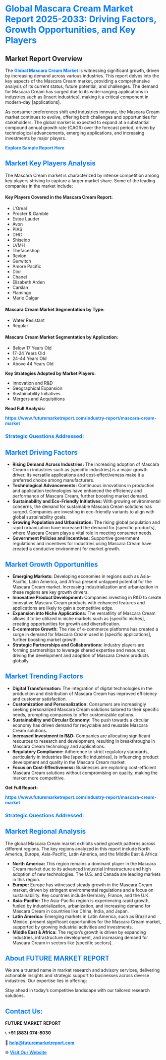 <h1 style="color: #007BFF;">Global Mascara Cream Market Report 2025-2033: Driving Factors, Growth Opportunities, and Key Players</h1>

<section id="overview">
<h2>Market Report Overview</h2>
<p>The <a href="https://www.futuremarketreport.com/industry-report/mascara-cream-market" style="color: #007BFF; text-decoration: none;"><strong>Global Mascara Cream Market</strong></a> is witnessing significant growth, driven by increasing demand across various industries. This report delves into the key aspects of the Mascara Cream market, providing a comprehensive analysis of its current status, future potential, and challenges. The demand for Mascara Cream has surged due to its wide-ranging applications in industries such as [insert industries], making it a critical component in modern-day [applications].</p>
<p>As consumer preferences shift and industries innovate, the Mascara Cream market continues to evolve, offering both challenges and opportunities for stakeholders. The global market is expected to expand at a substantial compound annual growth rate (CAGR) over the forecast period, driven by technological advancements, emerging applications, and increasing investments by major players.</p>
</section>

<section id="overview">
<p><a href="https://www.futuremarketreport.com/request-sample/reportId=53686" style="color: #007BFF; text-decoration: none;"><strong>Explore Sample Report Here</strong></a></p>
</section>

<section id="key-players">
<h2 style="color: #007BFF;">Market Key Players Analysis</h2>
<p>The Mascara Cream market is characterized by intense competition among key players striving to capture a larger market share. Some of the leading companies in the market include:</p>
<h4>Key Players Covered in the Mascara Cream Report:</h4>
<ul><li>L&#039;Oreal</li><li>Procter &amp; Gamble</li><li>Estee Lauder</li><li>Avon</li><li>PIAS</li><li>DHC</li><li>Shiseido</li><li>LVMH</li><li>Thefaceshop</li><li>Revlon</li><li>Gurwitch</li><li>Amore Pacific</li><li>Dior</li><li>Chanel</li><li>Elizabeth Arden</li><li>Carslan</li><li>Flamingo</li><li>Marie Dalgar</li></ul>
<h4>Mascara Cream Market Segmentation by Type:</h4>
<ul><li>Water Resistant</li><li>Regular</li></ul>

<h4>Mascara Cream Market Segmentation by Application:</h4>
<ul><li>Below 17 Years Old</li><li>17-24 Years Old</li><li>24-44 Years Old</li><li>Above 44 Years Old</li></ul>
<p><strong>Key Strategies Adopted by Market Players:</strong></p>
<ul>
<li>Innovation and R&D</li>
<li>Geographical Expansion</li>
<li>Sustainability Initiatives</li>
<li>Mergers and Acquisitions</li>
</ul>
</section>

<section>
<p><strong>Read Full Analysis: </strong></p><a href="https://www.futuremarketreport.com/industry-report/mascara-cream-market" style="color: #007BFF; text-decoration: none;"><strong>https://www.futuremarketreport.com/industry-report/mascara-cream-market</strong></a>
<h3 style="color: #007BFF;">Strategic Questions Addressed:</h3>
</section>

<section id="driving-factors">
<h2 style="color: #007BFF;">Market Driving Factors</h2>
<ul>
<li><strong>Rising Demand Across Industries:</strong> The increasing adoption of Mascara Cream in industries such as [specific industries] is a major growth driver. Its versatile applications and cost-effectiveness make it a preferred choice among manufacturers.</li>
<li><strong>Technological Advancements:</strong> Continuous innovations in production and application technologies have enhanced the efficiency and performance of Mascara Cream, further boosting market demand.</li>
<li><strong>Sustainability and Eco-Friendly Initiatives:</strong> With growing environmental concerns, the demand for sustainable Mascara Cream solutions has surged. Companies are investing in eco-friendly variants to align with global sustainability goals.</li>
<li><strong>Growing Population and Urbanization:</strong> The rising global population and rapid urbanization have increased the demand for [specific products], where Mascara Cream plays a vital role in meeting consumer needs.</li>
<li><strong>Government Policies and Incentives:</strong> Supportive government regulations and incentives for industries using Mascara Cream have created a conducive environment for market growth.</li>
</ul>
</section>

<section id="growth-opportunities">
<h2 style="color: #007BFF;">Market Growth Opportunities</h2>
<ul>
<li><strong>Emerging Markets:</strong> Developing economies in regions such as Asia-Pacific, Latin America, and Africa present untapped potential for the Mascara Cream market. Increasing industrialization and urbanization in these regions are key growth drivers.</li>
<li><strong>Innovative Product Development:</strong> Companies investing in R&D to create innovative Mascara Cream products with enhanced features and applications are likely to gain a competitive edge.</li>
<li><strong>Expansion into Niche Applications:</strong> The versatility of Mascara Cream allows it to be utilized in niche markets such as [specific niches], creating opportunities for growth and diversification.</li>
<li><strong>E-commerce Growth:</strong> The rise of e-commerce platforms has created a surge in demand for Mascara Cream used in [specific applications], further boosting market growth.</li>
<li><strong>Strategic Partnerships and Collaborations:</strong> Industry players are forming partnerships to leverage shared expertise and resources, driving the development and adoption of Mascara Cream products globally.</li>
</ul>
</section>

<section id="trending-factors">
<h2 style="color: #007BFF;">Market Trending Factors</h2>
<ul>
<li><strong>Digital Transformation:</strong> The integration of digital technologies in the production and distribution of Mascara Cream has improved efficiency and customer satisfaction.</li>
<li><strong>Customization and Personalization:</strong> Consumers are increasingly seeking personalized Mascara Cream solutions tailored to their specific needs, prompting companies to offer customizable options.</li>
<li><strong>Sustainability and Circular Economy:</strong> The push towards a circular economy has driven demand for recyclable and reusable Mascara Cream solutions.</li>
<li><strong>Increased Investment in R&D:</strong> Companies are allocating significant resources to research and development, resulting in breakthroughs in Mascara Cream technology and applications.</li>
<li><strong>Regulatory Compliance:</strong> Adherence to strict regulatory standards, particularly in industries like [specific industries], is influencing product development and quality in the Mascara Cream market.</li>
<li><strong>Focus on Cost-Effectiveness:</strong> Businesses are exploring cost-efficient Mascara Cream solutions without compromising on quality, making the market more competitive.</li>
</ul>
</section>

<section>
<p><strong>Get Full Report: </strong></p><a href="https://www.futuremarketreport.com/industry-report/mascara-cream-market" style="color: #007BFF; text-decoration: none;"><strong>https://www.futuremarketreport.com/industry-report/mascara-cream-market</strong></a>
<h3 style="color: #007BFF;">Strategic Questions Addressed:</h3>
</section>


<section id="regional-analysis">
<h2 style="color: #007BFF;">Market Regional Analysis</h2>
<p>The global Mascara Cream market exhibits varied growth patterns across different regions. The key regions analyzed in this report include North America, Europe, Asia-Pacific, Latin America, and the Middle East & Africa:</p>
<ul>
<li><strong>North America:</strong> This region remains a dominant player in the Mascara Cream market due to its advanced industrial infrastructure and high adoption of new technologies. The U.S. and Canada are leading markets in this region.</li>
<li><strong>Europe:</strong> Europe has witnessed steady growth in the Mascara Cream market, driven by stringent environmental regulations and a focus on sustainability. Key countries include Germany, France, and the U.K.</li>
<li><strong>Asia-Pacific:</strong> The Asia-Pacific region is experiencing rapid growth, fueled by industrialization, urbanization, and increasing demand for Mascara Cream in countries like China, India, and Japan.</li>
<li><strong>Latin America:</strong> Emerging markets in Latin America, such as Brazil and Mexico, present significant opportunities for the Mascara Cream market, supported by growing industrial activities and investments.</li>
<li><strong>Middle East & Africa:</strong> The region’s growth is driven by expanding industries, infrastructure development, and increasing demand for Mascara Cream in sectors like [specific sectors].</li>
</ul>
</section>

<footer>
<h2 style="color: #007BFF;">About FUTURE MARKET REPORT</h2>
<p>We are a trusted name in market research and advisory services, delivering actionable insights and strategic support to businesses across diverse industries. Our expertise lies in offering:</p>

<p>Stay ahead in today’s competitive landscape with our tailored research solutions.</p>

<h2 style="color: #007BFF;">Contact Us:</h2>
<p><strong>FUTURE MARKET REPORT</strong></p>
<p>📞 <strong>+91 (883) 074-8030</strong></p>
<p>📧 <strong><a href="mailto:help@futuremarketreport.com" style="color: #007BFF;">help@futuremarketreport.com</a></strong></p>
<p>🌐 <strong><a href="https://www.futuremarketreport.com/" style="color: #007BFF;">Visit Our Website</a></strong></p>
</footer>